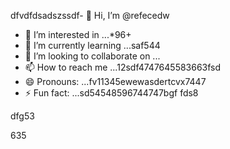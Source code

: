 dfvdfdsadszssdf- 👋 Hi, I’m @refecedw
- 👀 I’m interested in ...*96+
- 🌱 I’m currently learning ...saf544
- 💞️ I’m looking to collaborate on ...
- 📫 How to reach me ...12sdf4747645583663fsd
- 😄 Pronouns: ...fv11345ewewasdertcvx7447
- ⚡ Fun fact: ...sd54548596744747bgf
fds8
<!---545450522iki632
refeced/refeced is a ✨ special ✨ repositorasdy because its `README.md` fer(this file) appears54on your GitHub profile.12cvbbv3545
You can click the Preview link to take a look at your chsdfanges.fgxvcfgh
--->dfg53
635
